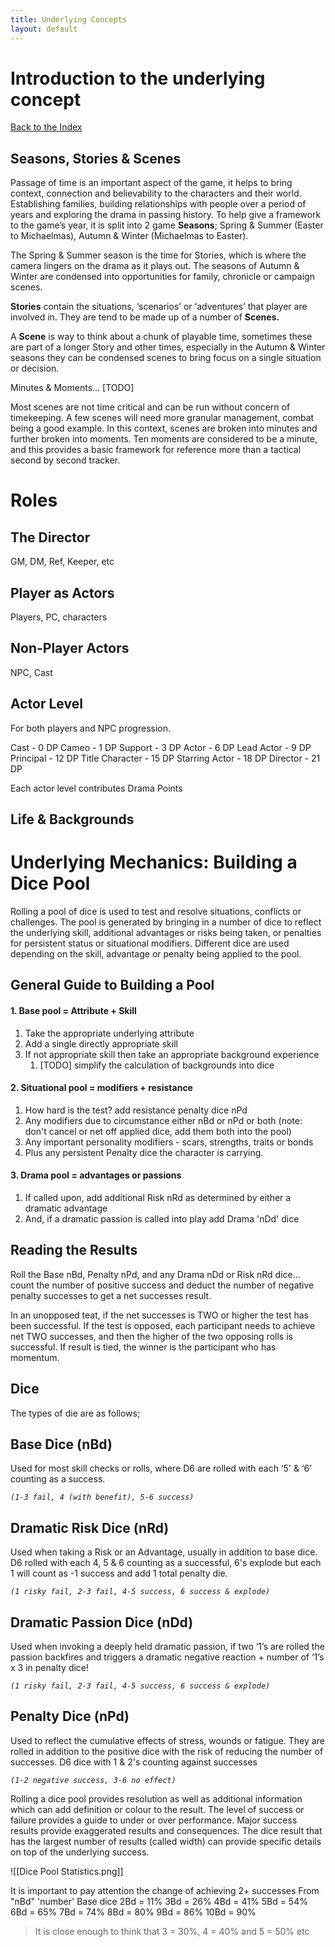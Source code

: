 ```yaml
---
title: Underlying Concepts
layout: default
---
```


# Introduction to the underlying concept

[Back to the Index](/docs/index.md)

## Seasons, Stories & Scenes
Passage of time is an important aspect of the game, it helps to bring context, connection and believability to the characters and their world. Establishing families, building relationships with people over a period of years and exploring the drama in passing history. To help give a framework to the game’s year, it is split into 2 game **Seasons**; Spring & Summer (Easter to Michaelmas), Autumn & Winter (Michaelmas to Easter). 

The Spring & Summer season is the time for Stories, which is where the camera lingers on the drama as it plays out. The seasons of Autumn & Winter are condensed into opportunities for family, chronicle or campaign scenes. 

**Stories** contain the situations, ‘scenarios’ or ‘adventures’ that player are involved in. They are tend to be made up of a number of **Scenes.**

A **Scene** is way to think about a chunk of playable time, sometimes these are part of a longer Story and other times, especially in the Autumn & Winter seasons they can be condensed scenes to bring focus on a single situation or decision.

Minutes & Moments… [TODO]

Most scenes are not time critical and can be run without concern of timekeeping. A few scenes will need more granular management, combat being a good example. In this context, scenes are broken into minutes and further broken into moments. Ten moments are considered to be a minute, and this provides a basic framework for reference more than a tactical second by second tracker.

# Roles
## The Director
GM, DM, Ref, Keeper, etc
## Player as Actors
Players, PC, characters

## Non-Player Actors
NPC, Cast

## Actor Level
For both players and NPC progression.

Cast - 0 DP
Cameo - 1 DP
Support - 3 DP
Actor - 6 DP
Lead Actor - 9 DP
Principal - 12 DP
Title Character - 15 DP
Starring Actor - 18 DP
Director - 21 DP

Each actor level contributes Drama Points

## Life & Backgrounds



# Underlying Mechanics: Building a Dice Pool
Rolling a pool of dice is used to test and resolve situations, conflicts or challenges. The pool is generated by bringing in a number of dice to reflect the underlying skill, additional advantages or risks being taken, or penalties for persistent status or situational modifiers. Different dice are used depending on the skill, advantage or penalty being applied to the pool. 

## General Guide to Building a Pool
#### 1. Base pool = Attribute + Skill
1. Take the appropriate underlying attribute
2. Add a single directly appropriate skill
3. If not appropriate skill then take an appropriate background experience
	1. [TODO] simplify the calculation of backgrounds into dice

#### 2. Situational pool = modifiers + resistance
1. How hard is the test? add resistance penalty dice nPd
2. Any modifiers due to circumstance either nBd or nPd or both
   (note: don't cancel or net off applied dice, add them both into the pool)
3. Any important personality modifiers - scars, strengths, traits or bonds
4. Plus any persistent Penalty dice the character is carrying.

#### 3. Drama pool = advantages or passions
1. If called upon, add additional Risk nRd as determined by either a dramatic advantage
2. And, if a dramatic passion is called into play add Drama 'nDd' dice

## Reading the Results
Roll the Base nBd, Penalty nPd, and any Drama nDd or Risk nRd dice... count the number of positive success and deduct the number of negative penalty successes to get a net successes result. 

In an unopposed teat, if the net successes is TWO or higher the test has been successful.
If the test is opposed, each participant needs to achieve net TWO successes, and then the higher of the two opposing rolls is successful. If result is tied, the winner is the participant who has momentum.


## Dice
The types of die are as follows;

## **Base Dice** (nBd)

Used for most skill checks or rolls, where D6 are rolled with each ‘5' & ‘6’ counting as a success.  

_`(1-3 fail, 4 (with benefit), 5-6 success)`_

## Dramatic **Risk Dice** (nRd)

Used when taking a Risk or an Advantage, usually in addition to base dice. D6 rolled with each 4, 5 & 6 counting as a successful, 6's explode but each 1 will count as -1 success and add 1 total penalty die. 

_`(1 risky fail, 2-3 fail, 4-5 success, 6 success & explode)`_

## **Dramatic Passion Dice** (nDd)

Used when invoking a deeply held dramatic passion, if two ‘1’s are rolled the passion backfires and triggers a dramatic negative reaction + number of ‘1’s x 3 in penalty dice!

_`(1 risky fail, 2-3 fail, 4-5 success, 6 success & explode)`_

## **Penalty Dice** (nPd)

Used to reflect the cumulative effects of stress, wounds or fatigue. They are rolled in addition to the positive dice with the risk of reducing the number of successes. D6 dice with 1 & 2's counting against successes

_`(1-2 negative success, 3-6 no effect)`_

Rolling a dice pool provides resolution as well as additional information which can add definition or colour to the result. The level of success or failure provides a guide to under or over performance. Major success results provide exaggerated results and consequences. The dice result that has the largest number of results (called width) can provide specific details on top of the underlying success.

![[Dice Pool Statistics.png]]

It is important to pay attention the change of achieving 2+ successes
From "nBd" 'number' Base dice
2Bd = 11%
3Bd = 26%
4Bd = 41%
5Bd = 54%
6Bd = 65%
7Bd = 74%
8Bd = 80%
9Bd = 86%
10Bd = 90%

> It is close enough to think that 3 = 30%, 4 = 40% and 5 = 50% etc

